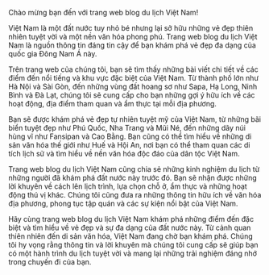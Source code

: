 Chào mừng bạn đến với trang web blog du lịch Việt Nam!

Việt Nam là một đất nước tuy nhỏ bé nhưng lại sở hữu những vẻ đẹp thiên nhiên tuyệt vời và một nền văn hóa phong phú. Trang web blog du lịch Việt Nam là nguồn thông tin đáng tin cậy để bạn khám phá vẻ đẹp đa dạng của quốc gia Đông Nam Á này.

Trên trang web của chúng tôi, bạn sẽ tìm thấy những bài viết chi tiết về các điểm đến nổi tiếng và khu vực đặc biệt của Việt Nam. Từ thành phố lớn như Hà Nội và Sài Gòn, đến những vùng đất hoang sơ như Sapa, Hạ Long, Ninh Bình và Đà Lạt, chúng tôi sẽ cung cấp cho bạn những gợi ý hữu ích về các hoạt động, địa điểm tham quan và ẩm thực tại mỗi địa phương.

Bạn sẽ được khám phá vẻ đẹp tự nhiên tuyệt mỹ của Việt Nam, từ những bãi biển tuyệt đẹp như Phú Quốc, Nha Trang và Mũi Né, đến những dãy núi hùng vĩ như Fansipan và Cao Bằng. Bạn cũng có thể tìm hiểu về những di sản văn hóa thế giới như Huế và Hội An, nơi bạn có thể tham quan các di tích lịch sử và tìm hiểu về nền văn hóa độc đáo của dân tộc Việt Nam.

Trang web blog du lịch Việt Nam cũng chia sẻ những kinh nghiệm du lịch từ những người đã khám phá đất nước này trước đó. Bạn sẽ nhận được những lời khuyên về cách lên lịch trình, lựa chọn chỗ ở, ẩm thực và những hoạt động thú vị khác. Chúng tôi cũng đưa ra những thông tin hữu ích về văn hóa địa phương, phong tục tập quán và các sự kiện nổi bật của Việt Nam.

Hãy cùng trang web blog du lịch Việt Nam khám phá những điểm đến đặc biệt và tìm hiểu về vẻ đẹp và sự đa dạng của đất nước này. Từ cảnh quan thiên nhiên đến di sản văn hóa, Việt Nam đang chờ bạn khám phá. Chúng tôi hy vọng rằng thông tin và lời khuyên mà chúng tôi cung cấp sẽ giúp bạn có một hành trình du lịch tuyệt vời và mang lại những trải nghiệm đáng nhớ trong chuyến đi của bạn.
